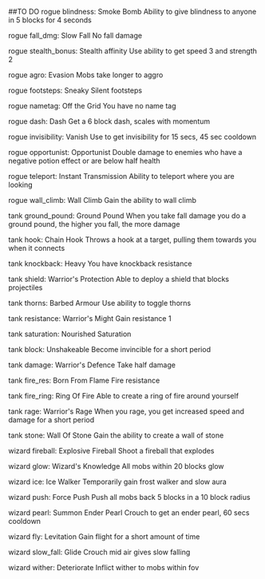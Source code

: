 ##TO DO
rogue blindness: Smoke Bomb
Ability to give blindness to anyone in 5 blocks for 4 seconds

rogue fall_dmg: Slow Fall
No fall damage

rogue stealth_bonus: Stealth affinity
Use ability to get speed 3 and strength 2

rogue agro: Evasion
Mobs take longer to aggro

rogue footsteps: Sneaky
Silent footsteps

rogue nametag: Off the Grid
You have no name tag

rogue dash: Dash
Get a 6 block dash, scales with momentum

rogue invisibility: Vanish
Use to get invisibility for 15 secs, 45 sec cooldown

rogue opportunist: Opportunist
Double damage to enemies who have a negative potion effect or are below half health

rogue teleport: Instant Transmission
Ability to teleport where you are looking

rogue wall_climb: Wall Climb
Gain the ability to wall climb

tank ground_pound: Ground Pound
When you take fall damage you do a ground pound, the higher you fall, the more damage

tank hook: Chain Hook
Throws a hook at a target, pulling them towards you when it connects

tank knockback: Heavy
You have knockback resistance

tank shield: Warrior's Protection
Able to deploy a shield that blocks projectiles

tank thorns: Barbed Armour
Use ability to toggle thorns

tank resistance: Warrior's Might
Gain resistance 1

tank saturation: Nourished
Saturation

tank block: Unshakeable
Become invincible for a short period

tank damage: Warrior's Defence
Take half damage

tank fire_res: Born From Flame
Fire resistance

tank fire_ring: Ring Of Fire
Able to create a ring of fire around yourself

tank rage: Warrior's Rage
When you rage, you get increased speed and damage for a short period

tank stone: Wall Of Stone
Gain the ability to create a wall of stone

wizard fireball: Explosive Fireball
Shoot a fireball that explodes

wizard glow: Wizard's Knowledge
All mobs within 20 blocks glow

wizard ice: Ice Walker
Temporarily gain frost walker and slow aura

wizard push: Force Push
Push all mobs back 5 blocks in a 10 block radius

wizard pearl: Summon Ender Pearl
Crouch to get an ender pearl, 60 secs cooldown

wizard fly: Levitation
Gain flight for a short amount of time

wizard slow_fall: Glide
Crouch mid air gives slow falling

wizard wither: Deteriorate
Inflict wither to mobs within fov

